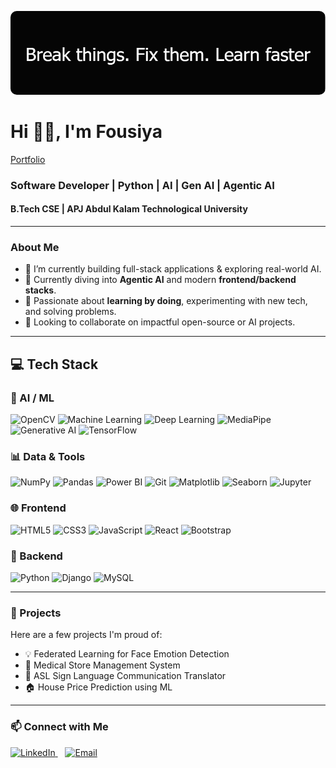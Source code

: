 <p align="center">
  <img src="https://github.com/Devlper-Fousi/Devlper-Fousi/blob/main/github-header-image%20(2).png" alt="Fousiya - Full Stack Developer" style="border-radius:10px;" />
</p>

# Hi 👋🏽, I'm Fousiya
[Portfolio](https://fousiya-portfolio.netlify.app/) 
### Software Developer | Python | AI | Gen AI | Agentic AI  
#### B.Tech CSE | APJ Abdul Kalam Technological University

---

### About Me

- 🔭 I’m currently building full-stack applications & exploring real-world AI.  
- 🌱 Currently diving into **Agentic AI** and modern **frontend/backend stacks**.  
- 🧠 Passionate about **learning by doing**, experimenting with new tech, and solving problems.  
- 👯 Looking to collaborate on impactful open-source or AI projects.

---

## 💻 Tech Stack

### 🤖 AI / ML
![OpenCV](https://img.shields.io/badge/OpenCV-5C3EE8?style=for-the-badge&logo=opencv&logoColor=white)
![Machine Learning](https://img.shields.io/badge/Machine%20Learning-ff6f00?style=for-the-badge&logo=tensorflow&logoColor=white)
![Deep Learning](https://img.shields.io/badge/Deep%20Learning-006699?style=for-the-badge&logo=pytorch&logoColor=white)
![MediaPipe](https://img.shields.io/badge/MediaPipe-FF9800?style=for-the-badge&logo=mediapipe&logoColor=white)
![Generative AI](https://img.shields.io/badge/Gen%20AI-6C63FF?style=for-the-badge&logo=OpenAI&logoColor=white)
![TensorFlow](https://img.shields.io/badge/Machine%20Learning-ff6f00?style=for-the-badge&logo=tensorflow&logoColor=white)

### 📊 Data & Tools
![NumPy](https://img.shields.io/badge/NumPy-013243?style=for-the-badge&logo=numpy&logoColor=white)
![Pandas](https://img.shields.io/badge/Pandas-150458?style=for-the-badge&logo=pandas&logoColor=white)
![Power BI](https://img.shields.io/badge/Power%20BI-F2C811?style=for-the-badge&logo=powerbi&logoColor=black)
![Git](https://img.shields.io/badge/Git-F05032?style=for-the-badge&logo=git&logoColor=white)
![Matplotlib](https://img.shields.io/badge/Matplotlib-11557C?style=for-the-badge&logo=matplotlib&logoColor=white)
![Seaborn](https://img.shields.io/badge/Seaborn-0099CC?style=for-the-badge&logo=python&logoColor=white)
![Jupyter](https://img.shields.io/badge/Jupyter-F37626?style=for-the-badge&logo=jupyter&logoColor=white)

### 🌐 Frontend
![HTML5](https://img.shields.io/badge/HTML5-E34F26?style=for-the-badge&logo=html5&logoColor=white)
![CSS3](https://img.shields.io/badge/CSS3-1572B6?style=for-the-badge&logo=css3&logoColor=white)
![JavaScript](https://img.shields.io/badge/JavaScript-F7DF1E?style=for-the-badge&logo=javascript&logoColor=black)
![React](https://img.shields.io/badge/React-61DAFB?style=for-the-badge&logo=react&logoColor=black)
![Bootstrap](https://img.shields.io/badge/Bootstrap-563D7C?style=for-the-badge&logo=bootstrap&logoColor=white)

### 🔧 Backend
![Python](https://img.shields.io/badge/Python-3776AB?style=for-the-badge&logo=python&logoColor=white)
![Django](https://img.shields.io/badge/Django-092E20?style=for-the-badge&logo=django&logoColor=white)
![MySQL](https://img.shields.io/badge/MySQL-4479A1?style=for-the-badge&logo=mysql&logoColor=white)


---

### 🧪 Projects

Here are a few projects I'm proud of:

- 💡  Federated Learning for Face Emotion Detection
- 🛒  Medical Store Management System
- 🤟  ASL Sign Language Communication Translator
- 🏠 House Price Prediction using ML

---

### 📫 Connect with Me

<p align="left">
  <a href="https://www.linkedin.com/in/fousi2604/" target="_blank">
    <img src="https://img.shields.io/badge/LinkedIn-0A66C2?style=for-the-badge&logo=linkedin&logoColor=white" alt="LinkedIn" />
  </a>
  &nbsp;&nbsp;
  <a href="mailto:ssfousiyass@gmail.com" target="_blank">
    <img src="https://img.shields.io/badge/Email-D14836?style=for-the-badge&logo=gmail&logoColor=white" alt="Email" />
  </a>
</p>

